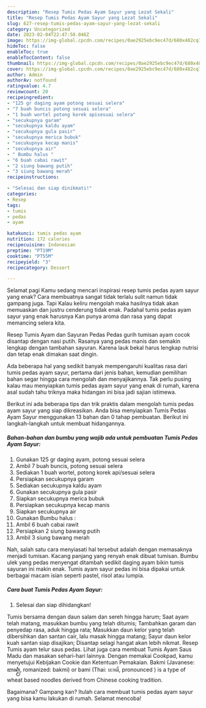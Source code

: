 ```yaml
---
description: "Resep Tumis Pedas Ayam Sayur yang Lezat Sekali"
title: "Resep Tumis Pedas Ayam Sayur yang Lezat Sekali"
slug: 627-resep-tumis-pedas-ayam-sayur-yang-lezat-sekali
category: Uncategorized
date: 2023-02-04T22:47:50.046Z
image: https://img-global.cpcdn.com/recipes/0ae2925ebc9ec47d/680x482cq70/tumis-pedas-ayam-sayur-foto-resep-utama.jpg
hideToc: false
enableToc: true
enableTocContent: false
thumbnail: https://img-global.cpcdn.com/recipes/0ae2925ebc9ec47d/680x482cq70/tumis-pedas-ayam-sayur-foto-resep-utama.jpg
cover: https://img-global.cpcdn.com/recipes/0ae2925ebc9ec47d/680x482cq70/tumis-pedas-ayam-sayur-foto-resep-utama.jpg
author: Admin
authorAv: notfound
ratingvalue: 4.7
reviewcount: 20
recipeingredient:
- "125 gr daging ayam potong sesuai selera"
- "7 buah buncis potong sesuai selera"
- "1 buah wortel potong korek apisesuai selera"
- "secukupnya garam"
- "secukupnya kaldu ayam"
- "secukupnya gula pasir"
- "secukupnya merica bubuk"
- "secukupnya kecap manis"
- "secukupnya air"
- " Bumbu halus "
- "6 buah cabai rawit"
- "2 siung bawang putih"
- "3 siung bawang merah"
recipeinstructions:

- "Selesai dan siap dinikmati!"
categories:
- Resep
tags:
- tumis
- pedas
- ayam

katakunci: tumis pedas ayam 
nutrition: 172 calories
recipecuisine: Indonesian
preptime: "PT19M"
cooktime: "PT55M"
recipeyield: "3"
recipecategory: Dessert

---
```



Selamat pagi Kamu sedang mencari inspirasi resep tumis pedas ayam sayur yang enak? Cara membuatnya sangat tidak terlalu sulit namun tidak gampang juga. Tapi Kalau keliru mengolah maka hasilnya tidak akan memuaskan dan justru cenderung tidak enak. Padahal tumis pedas ayam sayur yang enak harusnya Kan punya aroma dan rasa yang dapat memancing selera kita.


Resep Tumis Ayam dan Sayuran Pedas Pedas gurih tumisan ayam cocok disantap dengan nasi putih. Rasanya yang pedas manis dan semakin lengkap dengan tambahan sayuran. Karena lauk bekal harus lengkap nutrisi dan tetap enak dimakan saat dingin.

Ada beberapa hal yang sedikit banyak mempengaruhi kualitas rasa dari tumis pedas ayam sayur, pertama dari jenis bahan, kemudian pemilihan bahan segar hingga cara mengolah dan menyajikannya. Tak perlu pusing kalau mau menyiapkan tumis pedas ayam sayur yang enak di rumah, karena asal sudah tahu triknya maka hidangan ini bisa jadi sajian istimewa.


Berikut ini ada beberapa tips dan trik praktis dalam mengolah tumis pedas ayam sayur yang siap dikreasikan. Anda bisa menyiapkan Tumis Pedas Ayam Sayur menggunakan 13 bahan dan 0 tahap pembuatan. Berikut ini langkah-langkah untuk membuat hidangannya.

<!--inarticleads1-->

##### Bahan-bahan dan bumbu yang wajib ada untuk pembuatan Tumis Pedas Ayam Sayur:

1. Gunakan 125 gr daging ayam, potong sesuai selera
1. Ambil 7 buah buncis, potong sesuai selera
1. Sediakan 1 buah wortel, potong korek api/sesuai selera
1. Persiapkan secukupnya garam
1. Sediakan secukupnya kaldu ayam
1. Gunakan secukupnya gula pasir
1. Siapkan secukupnya merica bubuk
1. Persiapkan secukupnya kecap manis
1. Siapkan secukupnya air
1. Gunakan  Bumbu halus :
1. Ambil 6 buah cabai rawit
1. Persiapkan 2 siung bawang putih
1. Ambil 3 siung bawang merah


Nah, salah satu cara menyiasati hal tersebut adalah dengan memasaknya menjadi tumisan. Kacang panjang yang renyah enak dibuat tumisan. Bumbu ulek yang pedas menyengat ditambah sedikit daging ayam bikin tumis sayuran ini makin enak. Tumis ayam sayur pedas ini bisa dipakai untuk berbagai macam isian seperti pastel, risol atau lumpia. 

<!--inarticleads2-->

##### Cara buat Tumis Pedas Ayam Sayur:


1. Selesai dan siap dihidangkan!

Tumis bersama dengan daun salam dan sereh hingga harum; Saat ayam telah matang, masukkan bumbu yang telah ditumis; Tambahkan garam dan penyedap rasa, aduk hingga rata; Masukkan daun kelor yang telah dibersihkan dan santan cair, lalu masak hingga matang; Sayur daun kelor kuah santan siap disajikan; Disantap selagi hangat akan lebih nikmat. Resep Tumis ayam telur saus pedas. Lihat juga cara membuat Tumis Ayam Saus Madu dan masakan sehari-hari lainnya. Dengan memakai Cookpad, kamu menyetujui Kebijakan Cookie dan Ketentuan Pemakaian. Bakmi (Javanese: ꦧꦏ꧀ꦩꦶ, romanized: bakmi) or bami (Thai: บะหมี่, pronounced ) is a type of wheat based noodles derived from Chinese cooking tradition. 

Bagaimana? Gampang kan? Itulah cara membuat tumis pedas ayam sayur yang bisa kamu lakukan di rumah. Selamat mencoba!
